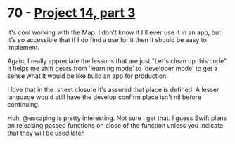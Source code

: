 # 70 - [Project 14, part 3](https://www.hackingwithswift.com/100/swiftui/70)

It's cool working with the Map. I don't know if I'll ever use it in an app, but it's so accessible that if I do find a use for it then it should be easy to implement.

Again, I really appreciate the lessons that are just "Let's clean up this code". It helps me shift gears from 'learning mode' to 'developer mode' to get a sense what it would be like build an app for production.

I love that in the .sheet closure it's assured that place is defined. A lesser language would still have the develop confirm place isn't nil before continuing.

Huh, @escaping is pretty interesting. Not sure I get that. I guess Swift plans on releasing passed functions on close of the function unless you indicate that they will be used later.

